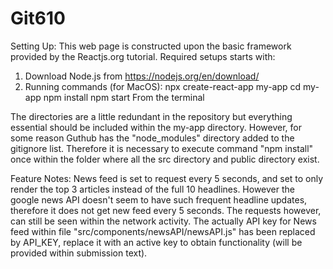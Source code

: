 # Git610

Setting Up:
This web page is constructed upon the basic framework provided by the Reactjs.org tutorial.
Required setups starts with:
 1. Download Node.js from https://nodejs.org/en/download/
 2. Running commands (for MacOS): 
      npx create-react-app my-app
      cd my-app
      npm install
      npm start
    From the terminal
 
The directories are a little redundant in the repository but everything essential should be included within the my-app directory. However, for some reason Guthub has the "node_modules" directory added to the gitignore list. Therefore it is necessary to execute command "npm install" once within the folder where all the src directory and public directory exist.  

Feature Notes:
News feed is set to request every 5 seconds, and set to only render the top 3 articles instead of the full 10 headlines. However the google news API doesn't seem to have such frequent headline updates, therefore it does not get new feed every 5 seconds. The requests however, can still be seen within the network activity.
The actually API key for News feed within file "src/components/newsAPI/newsAPI.js" has been replaced by API_KEY, replace it with an active key to obtain functionality (will be provided within submission text).
